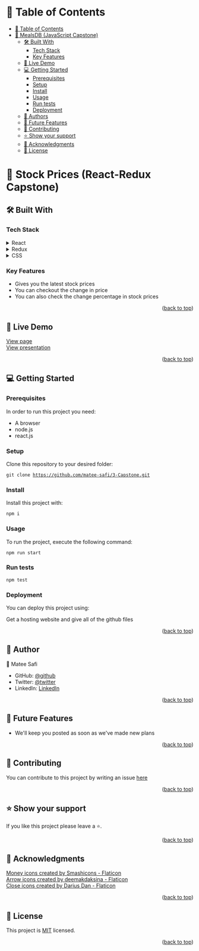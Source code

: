 <!-- TABLE OF CONTENTS -->

# 📗 Table of Contents

- [📗 Table of Contents](#-table-of-contents)
- [📖 MealsDB (JavaScript Capstone) ](#-mealsdb-javascript-capstone-)
  - [🛠 Built With ](#-built-with-)
    - [Tech Stack ](#tech-stack-)
    - [Key Features ](#key-features-)
  - [🚀 Live Demo ](#-live-demo-)
  - [💻 Getting Started ](#-getting-started-)
    - [Prerequisites](#prerequisites)
    - [Setup](#setup)
    - [Install](#install)
    - [Usage](#usage)
    - [Run tests](#run-tests)
    - [Deployment](#deployment)
  - [👥 Authors ](#-authors-)
  - [🔭 Future Features ](#-future-features-)
  - [🤝 Contributing ](#-contributing-)
  - [⭐️ Show your support ](#️-show-your-support-)
  - [🙏 Acknowledgments ](#-acknowledgments-)
  - [📝 License ](#-license-)

<!-- PROJECT DESCRIPTION -->

# 📖 Stock Prices (React-Redux Capstone) <a name="about-project"></a>

> 

## 🛠 Built With <a name="built-with"></a>

### Tech Stack <a name="tech-stack"></a>

> 

<details>
  <summary>React</summary>
  <ul>
    <li><a href=""></a></li>
  </ul>
</details>

<details>
  <summary>Redux</summary>
  <ul>
    <li><a href=""></a></li>
  </ul>
</details>

<details>
<summary>CSS</summary>
  <ul>
    <li><a href=""></a></li>
  </ul>
</details>

<!-- Features -->

### Key Features <a name="key-features"></a>

 - Gives you the latest stock prices
 - You can checkout the change in price
 - You can also check the change percentage in stock prices

<p align="right">(<a href="#readme-top">back to top</a>)</p>

<!-- LIVE DEMO -->

## 🚀 Live Demo <a name="live-demo"></a>

<a href="https://stock-prices.onrender.com/">View page</a> <br>
<a href="https://www.loom.com/share/c0de7458a108469c94905ce5502cf2f9">View presentation</a>

<p align="right">(<a href="#readme-top">back to top</a>)</p>

<!-- GETTING STARTED -->

## 💻 Getting Started <a name="getting-started"></a>


### Prerequisites

In order to run this project you need:

- A browser
- node.js
- react.js

### Setup

Clone this repository to your desired folder:

<code>git clone https://github.com/matee-safi/3-Capstone.git</code>

### Install

Install this project with:

<code>npm i</code>

### Usage

To run the project, execute the following command:

<code>npm run start</code>

### Run tests

<code>npm test</code>

### Deployment

You can deploy this project using:

Get a hosting website and give all of the github files

<p align="right">(<a href="#readme-top">back to top</a>)</p>

<!-- AUTHORS -->

## 👥 Author <a name="authors"></a>

👤 Matee Safi

- GitHub: [@github](https://github.com/matee-safi)
- Twitter: [@twitter](https://twitter.com/matee_safi)
- LinkedIn: [LinkedIn](https://www.linkedin.com/in/matee-safi/)

<p align="right">(<a href="#readme-top">back to top</a>)</p>

<!-- FUTURE FEATURES -->

## 🔭 Future Features <a name="future-features"></a>

- We'll keep you posted as soon as we've made new plans

<p align="right">(<a href="#readme-top">back to top</a>)</p>

<!-- CONTRIBUTING -->

## 🤝 Contributing <a name="contributing"></a>

You can contribute to this project by writing an issue <a href="https://github.com/matee-safi/3-Capstone/issues/new/choose" >here</a>

<p align="right">(<a href="#readme-top">back to top</a>)</p>

<!-- SUPPORT -->

## ⭐️ Show your support <a name="support"></a>

If you like this project please leave a ⭐️.

<p align="right">(<a href="#readme-top">back to top</a>)</p>

<!-- ACKNOWLEDGEMENTS -->

## 🙏 Acknowledgments <a name="acknowledgements"></a>

<a href="https://www.flaticon.com/free-icons/money" title="money icons">Money icons created by Smashicons - Flaticon</a><br>
<a href="https://www.flaticon.com/free-icons/arrow" title="arrow icons">Arrow icons created by deemakdaksina - Flaticon</a><br>
<a href="https://www.flaticon.com/free-icons/close" title="close icons">Close icons created by Darius Dan - Flaticon</a>

<p align="right">(<a href="#readme-top">back to top</a>)</p>

<!-- LICENSE -->

## 📝 License <a name="license"></a>

This project is [MIT](./LICENSE) licensed.

<p align="right">(<a href="#readme-top">back to top</a>)</p>
